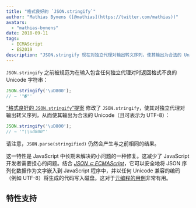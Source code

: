 ```yaml
---
title: "格式良好的 `JSON.stringify`"
author: "Mathias Bynens ([@mathias](https://twitter.com/mathias))"
avatars:
  - "mathias-bynens"
date: 2018-09-11
tags:
  - ECMAScript
  - ES2019
description: "JSON.stringify 现在对独立代理对输出转义序列，使其输出为合法的 Unicode（且可表示为 UTF-8）。"
---
```

`JSON.stringify` 之前被规范为在输入包含任何独立代理对时返回格式不良的 Unicode 字符串：

```js
JSON.stringify('\uD800');
// → '"�"'
```

[“格式良好的 `JSON.stringify`”提案](https://github.com/tc39/proposal-well-formed-stringify) 修改了 `JSON.stringify`，使其对独立代理对输出转义序列，从而使其输出为合法的 Unicode（且可表示为 UTF-8）：

<!--truncate-->
```js
JSON.stringify('\uD800');
// → '"\\ud800"'
```

请注意，`JSON.parse(stringified)` 仍然会产生与之前相同的结果。

这一特性是 JavaScript 中长期未解决的小问题的一种修复。这减少了 JavaScript 开发者需要担心的问题。结合 [_JSON ⊂ ECMAScript_](/features/subsume-json)，它可以安全地将 JSON 序列化数据作为文字嵌入到 JavaScript 程序中，并以任何 Unicode 兼容的编码（例如 UTF-8）将生成的代码写入磁盘。这对于[元编程的用例](/features/subsume-json#embedding-json)非常有用。

## 特性支持

<feature-support chrome="72 /blog/v8-release-72#well-formed-json.stringify"
                 firefox="64"
                 safari="12.1"
                 nodejs="12 https://twitter.com/mathias/status/1120700101637353473"
                 babel="yes https://github.com/zloirock/core-js#ecmascript-json"></feature-support>
